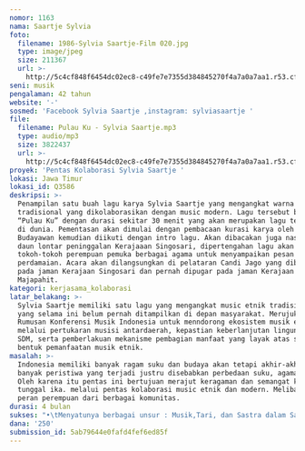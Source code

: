 ```yaml
---
nomor: 1163
nama: Saartje Sylvia
foto:
  filename: 1986-Sylvia Saartje-Film 020.jpg
  type: image/jpeg
  size: 211367
  url: >-
    http://5c4cf848f6454dc02ec8-c49fe7e7355d384845270f4a7a0a7aa1.r53.cf2.rackcdn.com/ebfdbe8c-15fa-46d7-873d-9d25d43359f0/1986-Sylvia%20Saartje-Film%20020.jpg
seni: musik
pengalaman: 42 tahun
website: '-'
sosmed: 'Facebook Sylvia Saartje ,instagram: sylviasaartje '
file:
  filename: Pulau Ku - Sylvia Saartje.mp3
  type: audio/mp3
  size: 3822437
  url: >-
    http://5c4cf848f6454dc02ec8-c49fe7e7355d384845270f4a7a0a7aa1.r53.cf2.rackcdn.com/9a4233d2-20f3-4a96-9e1b-9f69e313b38c/Pulau%20Ku%20-%20Sylvia%20Saartje.mp3
proyek: 'Pentas Kolaborasi Sylvia Saartje '
lokasi: Jawa Timur
lokasi_id: Q3586
deskripsi: >-
  Penampilan satu buah lagu karya Sylvia Saartje yang mengangkat warna musik
  tradisional yang dikolaborasikan dengan music modern. Lagu tersebut berjudul
  “Pulau Ku” dengan durasi sekitar 30 menit yang akan merupakan lagu terpanjang
  di dunia. Pementasan akan dimulai dengan pembacaan kurasi karya oleh seorang
  Budayawan kemudian diikuti dengan intro lagu. Akan dibacakan juga naskah dari
  daun lontar peninggalan Kerajaaan Singosari, dipertengahan lagu akan tampil
  tokoh-tokoh perempuan pemuka berbagai agama untuk menyampaikan pesan
  perdamaian. Acara akan dilangsungkan di pelataran Candi Jago yang dibangun
  pada jaman Kerajaan Singosari dan pernah dipugar pada jaman Kerajaan
  Majapahit.
kategori: kerjasama_kolaborasi
latar_belakang: >-
  Sylvia Saartje memiliki satu lagu yang mengangkat music etnik tradisional Jawa
  yang selama ini belum pernah ditampilkan di depan masyarakat. Merujuk dari 12
  Rumusan Konferensi Musik Indonesia untuk menndorong ekosistem musik etnik
  melalui pertukaran musisi antardaerah, kepastian keberlanjutan lingungan dan
  SDM, serta pemberlakuan mekanisme pembagian manfaat yang layak atas segala
  bentuk pemanfaatan musik etnik.
masalah: >-
  Indonesia memiliki banyak ragam suku dan budaya akan tetapi akhir-akhir ini
  banyak peristiwa yang terjadi justru disebabkan perbedaan suku, agama dan ras.
  Oleh karena itu pentas ini bertujuan merajut keragaman dan semangat kebhineka
  tunggal ika. melalui pentas kolaborasi music etnik dan modern. Melibatkan
  peran perempuan dari berbagai komunitas.
durasi: 4 bulan
sukses: "•\tMenyatunya berbagai unsur : Musik,Tari, dan Sastra dalam Satu Pertunjukan.\r\n•\tAda Karya berwujud MP3 maupun Audiovisual guna edukasi dari Proses hingga pertunjukan.\r\n•\tPementasan dihadiri oleh banyak penonton.\r\n•\tPementasan diliput oleh banyak media"
dana: '250'
submission_id: 5ab79644e0fafd4fef6ed85f
---
```

